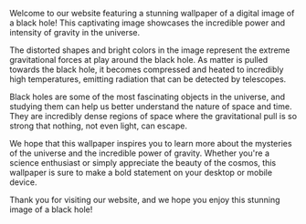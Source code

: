 <!--
Write me content for website with wallpaper "A digital image of a black hole, with the distorted shapes and bright colors representing the extreme gravity."
-->

<!--font:Poppins-->

Welcome to our website featuring a stunning wallpaper of a digital image of a black hole! This captivating image showcases the incredible power and intensity of gravity in the universe.

The distorted shapes and bright colors in the image represent the extreme gravitational forces at play around the black hole. As matter is pulled towards the black hole, it becomes compressed and heated to incredibly high temperatures, emitting radiation that can be detected by telescopes.

Black holes are some of the most fascinating objects in the universe, and studying them can help us better understand the nature of space and time. They are incredibly dense regions of space where the gravitational pull is so strong that nothing, not even light, can escape.

We hope that this wallpaper inspires you to learn more about the mysteries of the universe and the incredible power of gravity. Whether you're a science enthusiast or simply appreciate the beauty of the cosmos, this wallpaper is sure to make a bold statement on your desktop or mobile device.

Thank you for visiting our website, and we hope you enjoy this stunning image of a black hole!
